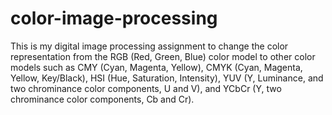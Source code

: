 # color-image-processing
This is my digital image processing assignment to change the color representation from the RGB (Red, Green, Blue) color model to other color models such as CMY (Cyan, Magenta, Yellow), CMYK (Cyan, Magenta, Yellow, Key/Black), HSI (Hue, Saturation, Intensity), YUV (Y, Luminance, and two chrominance color components, U and V), and YCbCr (Y, two chrominance color components, Cb and Cr).
